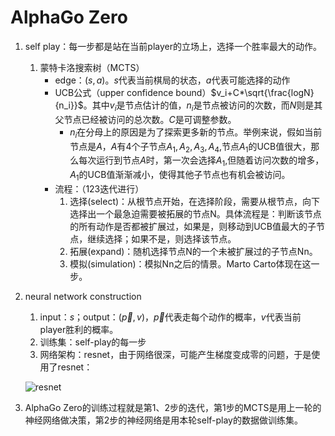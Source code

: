# AlphaGo Zero

1. self play：每一步都是站在当前player的立场上，选择一个胜率最大的动作。

   1. 蒙特卡洛搜索树（MCTS）
      - edge：$(s,a)$。$s$代表当前棋局的状态，$a$代表可能选择的动作
      - UCB公式（upper confidence bound）$v_i+C*\sqrt{\frac{logN}{n_i}}$。其中$v_i$是节点估计的值，$n_i$是节点被访问的次数，而$N$则是其父节点已经被访问的总次数。$C$是可调整参数。
        - $n_i$在分母上的原因是为了探索更多新的节点。举例来说，假如当前节点是$A$，$A$有4个子节点$A_1,A_2,A_3,A_4$,节点$A_1$的UCB值很大，那么每次运行到节点$A$时，第一次会选择$A_1$,但随着访问次数的增多，$A_1$的UCB值渐渐减小，使得其他子节点也有机会被访问。
      - 流程：（123迭代进行）
        1. 选择(select)：从根节点开始，在选择阶段，需要从根节点，向下选择出一个最急迫需要被拓展的节点N。具体流程是：判断该节点的所有动作是否都被扩展过，如果是，则移动到UCB值最大的子节点，继续选择；如果不是，则选择该节点。
        2. 拓展(expand)：随机选择节点N的一个未被扩展过的子节点Nn。
        3. 模拟(simulation)：模拟Nn之后的情景。Marto Carto体现在这一步。

2. neural network construction

   1. input：$s$；output：$(\vec p,v)$，$\vec p$代表走每个动作的概率，$v$代表当前player胜利的概率。
   2. 训练集：self-play的每一步
   3. 网络架构：resnet，由于网络很深，可能产生梯度变成零的问题，于是使用了resnet：

   ![resnet](/Users/DavidGuan/Desktop/notebook/fig/resnet.png)

3. AlphaGo Zero的训练过程就是第1、2步的迭代，第1步的MCTS是用上一轮的神经网络做决策，第2步的神经网络是用本轮self-play的数据做训练集。